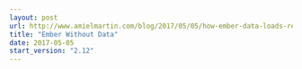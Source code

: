 ```yaml
---
layout: post
url: http://www.amielmartin.com/blog/2017/05/05/how-ember-data-loads-relationships-part-1/
title: "Ember Without Data"
date: 2017-05-05
start_version: "2.12"
---
```

